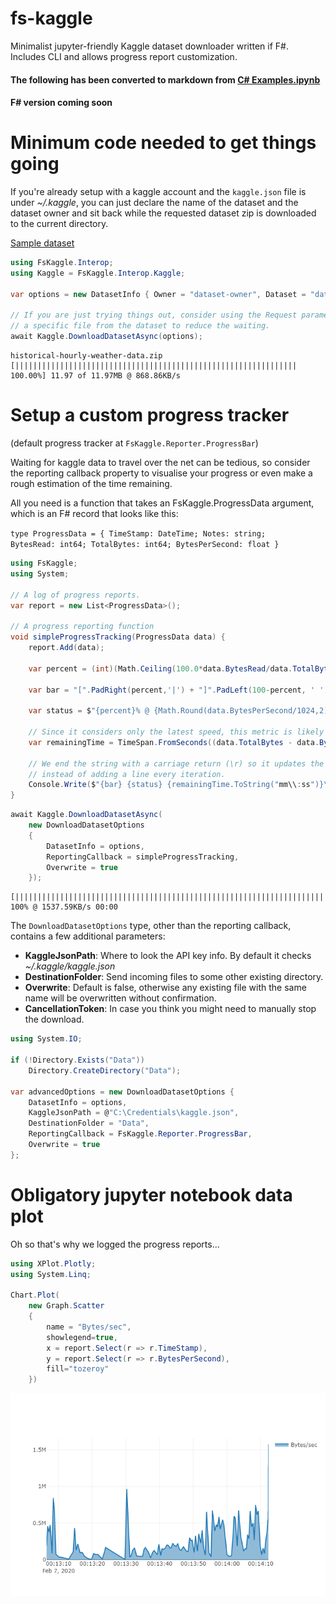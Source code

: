 # fs-kaggle
Minimalist jupyter-friendly Kaggle dataset downloader written if F#. Includes CLI and allows progress report customization.


#### The following has been converted to markdown from [C# Examples.ipynb](https://github.com/SpaceAntelope/fs-kaggle/blob/master/Notebooks/CS%20Example.ipynb)
#### F# version coming soon

# Minimum code needed to get things going

If you're already setup with a kaggle account and the <code>kaggle.json</code> file is under *~/.kaggle*, you can just declare the name of the dataset and the dataset owner and sit back while the requested dataset zip is downloaded to the current directory.

[Sample dataset](https://www.kaggle.com/selfishgene/historical-hourly-weather-data)


```C#
using FsKaggle.Interop;
using Kaggle = FsKaggle.Interop.Kaggle;

var options = new DatasetInfo { Owner = "dataset-owner", Dataset = "dataset-name" };

// If you are just trying things out, consider using the Request parameter to target 
// a specific file from the dataset to reduce the waiting.
await Kaggle.DownloadDatasetAsync(options);    
```

    historical-hourly-weather-data.zip [||||||||||||||||||||||||||||||||||||||||||||||||||||||||||||||| 100.00%] 11.97 of 11.97MB @ 868.86KB/s


# Setup a custom progress tracker

(default progress tracker at <code>FsKaggle.Reporter.ProgressBar</code>)

Waiting for kaggle data to travel over the net can be tedious, so consider the reporting callback property to visualise your progress or even make a rough estimation of the time remaining.

All you need is a function that takes an FsKaggle.ProgressData argument, which is an F# record that looks like this:

<code>type ProgressData = { TimeStamp: DateTime; Notes: string; BytesRead: int64; TotalBytes: int64; BytesPerSecond: float }</code>


```C#
using FsKaggle;
using System;

// A log of progress reports.
var report = new List<ProgressData>();

// A progress reporting function
void simpleProgressTracking(ProgressData data) {
    report.Add(data);
        
    var percent = (int)(Math.Ceiling(100.0*data.BytesRead/data.TotalBytes));
    
    var bar = "[".PadRight(percent,'|') + "]".PadLeft(100-percent, ' ');
    
    var status = $"{percent}% @ {Math.Round(data.BytesPerSecond/1024,2)}KB/s";
    
    // Since it considers only the latest speed, this metric is likely to fluctuate wildly.
    var remainingTime = TimeSpan.FromSeconds((data.TotalBytes - data.BytesRead)/data.BytesPerSecond);
    
    // We end the string with a carriage return (\r) so it updates the same line
    // instead of adding a line every iteration.
    Console.Write($"{bar} {status} {remainingTime.ToString("mm\\:ss")}\r");
}
```


```C#
await Kaggle.DownloadDatasetAsync(
    new DownloadDatasetOptions 
    {
        DatasetInfo = options, 
        ReportingCallback = simpleProgressTracking, 
        Overwrite = true 
    });
```

    [|||||||||||||||||||||||||||||||||||||||||||||||||||||||||||||||||||||||||||||||||||||||||||||||||||] 100% @ 1537.59KB/s 00:00


The <code>DownloadDatasetOptions</code> type, other than the reporting callback, contains a few additional parameters:
* **KaggleJsonPath**: Where to look the API key info. By default it checks *~/.kaggle/kaggle.json*
* **DestinationFolder**: Send incoming files to some other existing directory.
* **Overwrite**: Default is false, otherwise any existing file with the same name will be overwritten without confirmation.
* **CancellationToken**: In case you think you might need to manually stop the download.


```C#
using System.IO;

if (!Directory.Exists("Data")) 
    Directory.CreateDirectory("Data");

var advancedOptions = new DownloadDatasetOptions {
    DatasetInfo = options,
    KaggleJsonPath = @"C:\Credentials\kaggle.json",
    DestinationFolder = "Data",
    ReportingCallback = FsKaggle.Reporter.ProgressBar,
    Overwrite = true
};
```

# Obligatory jupyter notebook data plot

Oh so that's why we logged the progress reports...


```C#
using XPlot.Plotly;
using System.Linq;

Chart.Plot(
    new Graph.Scatter
    { 
        name = "Bytes/sec", 
        showlegend=true,
        x = report.Select(r => r.TimeStamp), 
        y = report.Select(r => r.BytesPerSecond), 
        fill="tozeroy"
    })
```

![alt text](selfishPlot.png "Obligatory jupyter notebook data plot")

